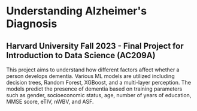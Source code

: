 # Understanding Alzheimer's Diagnosis
## Harvard University Fall 2023 - Final Project for Introduction to Data Science (AC209A)

This project aims to understand how different factors affect whether a person develops dementia. 
Various ML models are utilized including decision trees, Random Forest, XGBoost, and a multi-layer perception. 
The models predict the presence of dementia based on training parameters such as gender, socioeconomic status, age, number of years of education, MMSE score, eTIV, nWBV, and ASF.
